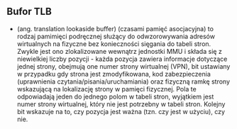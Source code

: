 ## Bufor TLB
-  (ang. translation lookaside buffer) (czasami pamięć asocjacyjna) to rodzaj pamimięci podręcznej służący do odwzorowywania adresów wirtualnych na fizyczne bez konieczności sięgania do tabeli stron. Zwykle jest ono zlokalizowane wewnątrz jednostki MMU i składa się z niewielkiej liczby pozycji - każda pozycja zawiera informacje dotyczące jednej strony, obejmują one numer strony wirtualnej (VPN), bit ustawiany w przypadku gdy strona jest zmodyfikowana, kod zabezpieczenia (uprawnienia czytania/pisania/uruchamiania) oraz fizyczną ramkę strony wskazującą na lokalizację strony w pamięci fizycznej. Pola te odpowiadają jeden do jednego polom w tabeli stron, wyjątkiem jest numer strony wirtualnej, który nie jest potrzebny w tabeli stron. Kolejny bit wskazuje na to, czy pozycja jest ważna (tzn. czy jest w użyciu), czy nie.